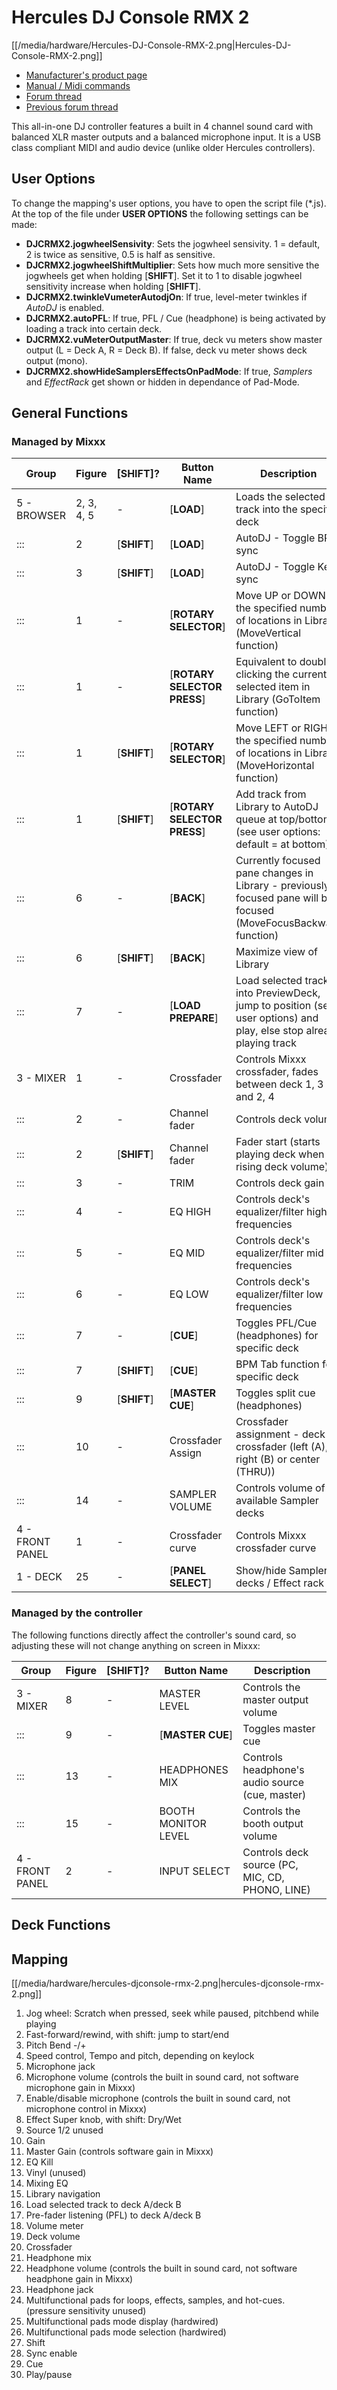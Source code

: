 # Hercules DJ Console RMX 2

[[/media/hardware/Hercules-DJ-Console-RMX-2.png|Hercules-DJ-Console-RMX-2.png]]

  - [Manufacturer's product
    page](http://www.hercules.com/us/DJ-Music/bdd/p/193/djconsole-rmx-2/)
  - [Manual / Midi
    commands](https://support.hercules.com/de/product/djconsolermx2-de)
  - [Forum thread](http://mixxx.org/forums/viewtopic.php?f=7&t=11860)
  - [Previous forum
    thread](http://mixxx.org/forums/viewtopic.php?f=7&t=4541)

This all-in-one DJ controller features a built in 4 channel sound card
with balanced XLR master outputs and a balanced microphone input. It is
a USB class compliant MIDI and audio device (unlike older Hercules
controllers).

## User Options

To change the mapping's user options, you have to open the script file
(\*.js). At the top of the file under **USER OPTIONS** the following
settings can be made:

  - **DJCRMX2.jogwheelSensivity**: Sets the jogwheel sensivity. 1 =
    default, 2 is twice as sensitive, 0.5 is half as sensitive.
  - **DJCRMX2.jogwheelShiftMultiplier**: Sets how much more sensitive
    the jogwheels get when holding \[**SHIFT**\]. Set it to 1 to disable
    jogwheel sensitivity increase when holding \[**SHIFT**\].
  - **DJCRMX2.twinkleVumeterAutodjOn**: If true, level-meter twinkles if
    *AutoDJ* is enabled.
  - **DJCRMX2.autoPFL**: If true, PFL / Cue (headphone) is being
    activated by loading a track into certain deck.
  - **DJCRMX2.vuMeterOutputMaster**: If true, deck vu meters show master
    output (L = Deck A, R = Deck B). If false, deck vu meter shows deck
    output (mono).
  - **DJCRMX2.showHideSamplersEffectsOnPadMode**: If true, *Samplers*
    and *EffectRack* get shown or hidden in dependance of Pad-Mode.

## General Functions

### Managed by Mixxx

| Group           | Figure     | \[**SHIFT**\]? | Button Name                   | Description                                                                                                         |
| --------------- | ---------- | -------------- | ----------------------------- | ------------------------------------------------------------------------------------------------------------------- |
| 5 - BROWSER     | 2, 3, 4, 5 | \-             | \[**LOAD**\]                  | Loads the selected track into the specific deck                                                                     |
| :::             | 2          | \[**SHIFT**\]  | \[**LOAD**\]                  | AutoDJ - Toggle BPM sync                                                                                            |
| :::             | 3          | \[**SHIFT**\]  | \[**LOAD**\]                  | AutoDJ - Toggle Key sync                                                                                            |
| :::             | 1          | \-             | \[**ROTARY SELECTOR**\]       | Move UP or DOWN the specified number of locations in Library (MoveVertical function)                                |
| :::             | 1          | \-             | \[**ROTARY SELECTOR PRESS**\] | Equivalent to double clicking the currently selected item in Library (GoToItem function)                            |
| :::             | 1          | \[**SHIFT**\]  | \[**ROTARY SELECTOR**\]       | Move LEFT or RIGHT the specified number of locations in Library (MoveHorizontal function)                           |
| :::             | 1          | \[**SHIFT**\]  | \[**ROTARY SELECTOR PRESS**\] | Add track from Library to AutoDJ queue at top/bottom (see user options: default = at bottom)                        |
| :::             | 6          | \-             | \[**BACK**\]                  | Currently focused pane changes in Library - previously focused pane will be focused (MoveFocusBackward function)    |
| :::             | 6          | \[**SHIFT**\]  | \[**BACK**\]                  | Maximize view of Library                                                                                            |
| :::             | 7          | \-             | \[**LOAD PREPARE**\]          | Load selected track into PreviewDeck, jump to position (see user options) and play, else stop already playing track |
| 3 - MIXER       | 1          | \-             | Crossfader                    | Controls Mixxx crossfader, fades between deck 1, 3 and 2, 4                                                         |
| :::             | 2          | \-             | Channel fader                 | Controls deck volume                                                                                                |
| :::             | 2          | \[**SHIFT**\]  | Channel fader                 | Fader start (starts playing deck when rising deck volume)                                                           |
| :::             | 3          | \-             | TRIM                          | Controls deck gain                                                                                                  |
| :::             | 4          | \-             | EQ HIGH                       | Controls deck's equalizer/filter high frequencies                                                                   |
| :::             | 5          | \-             | EQ MID                        | Controls deck's equalizer/filter mid frequencies                                                                    |
| :::             | 6          | \-             | EQ LOW                        | Controls deck's equalizer/filter low frequencies                                                                    |
| :::             | 7          | \-             | \[**CUE**\]                   | Toggles PFL/Cue (headphones) for specific deck                                                                      |
| :::             | 7          | \[**SHIFT**\]  | \[**CUE**\]                   | BPM Tab function for specific deck                                                                                  |
| :::             | 9          | \[**SHIFT**\]  | \[**MASTER CUE**\]            | Toggles split cue (headphones)                                                                                      |
| :::             | 10         | \-             | Crossfader Assign             | Crossfader assignment - deck to crossfader (left (A), right (B) or center (THRU))                                   |
| :::             | 14         | \-             | SAMPLER VOLUME                | Controls volume of all available Sampler decks                                                                      |
| 4 - FRONT PANEL | 1          | \-             | Crossfader curve              | Controls Mixxx crossfader curve                                                                                     |
| 1 - DECK        | 25         | \-             | \[**PANEL SELECT**\]          | Show/hide Sampler decks / Effect rack                                                                               |

### Managed by the controller

The following functions directly affect the controller's sound card, so
adjusting these will not change anything on screen in Mixxx:

| Group           | Figure | \[**SHIFT**\]? | Button Name         | Description                                     |
| --------------- | ------ | -------------- | ------------------- | ----------------------------------------------- |
| 3 - MIXER       | 8      | \-             | MASTER LEVEL        | Controls the master output volume               |
| :::             | 9      | \-             | \[**MASTER CUE**\]  | Toggles master cue                              |
| :::             | 13     | \-             | HEADPHONES MIX      | Controls headphone's audio source (cue, master) |
| :::             | 15     | \-             | BOOTH MONITOR LEVEL | Controls the booth output volume                |
| 4 - FRONT PANEL | 2      | \-             | INPUT SELECT        | Controls deck source (PC, MIC, CD, PHONO, LINE) |

## Deck Functions

## Mapping

[[/media/hardware/hercules-djconsole-rmx-2.png|hercules-djconsole-rmx-2.png]]

1.  Jog wheel: Scratch when pressed, seek while paused, pitchbend while
    playing
2.  Fast-forward/rewind, with shift: jump to start/end
3.  Pitch Bend -/+
4.  Speed control, Tempo and pitch, depending on keylock 
5.  Microphone jack
6.  Microphone volume (controls the built in sound card, not software
    microphone gain in Mixxx)
7.  Enable/disable microphone (controls the built in sound card, not
    microphone control in Mixxx)
8.  Effect Super knob, with shift: Dry/Wet 
9.  Source 1/2 unused 
10. Gain
11. Master Gain (controls software gain in Mixxx)
12. EQ Kill
13. Vinyl (unused)
14. Mixing EQ
15. Library navigation
16. Load selected track to deck A/deck B
17. Pre-fader listening (PFL) to deck A/deck B
18. Volume meter
19. Deck volume
20. Crossfader
21. Headphone mix
22. Headphone volume (controls the built in sound card, not software
    headphone gain in Mixxx)
23. Headphone jack
24. Multifunctional pads for loops, effects, samples, and hot-cues.
    (pressure sensitivity unused)
25. Multifunctional pads mode display (hardwired)
26. Multifunctional pads mode selection (hardwired)
27. Shift
28. Sync enable
29. Cue
30. Play/pause
